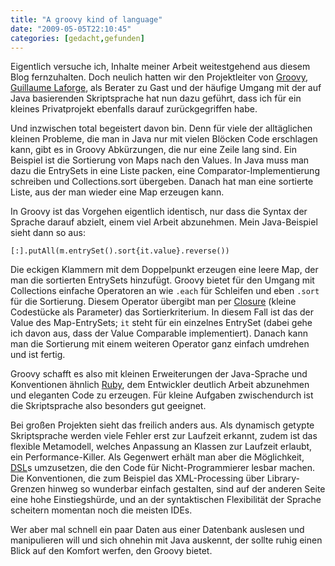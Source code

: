 ```yaml
---
title: "A groovy kind of language"
date: "2009-05-05T22:10:45"
categories: [gedacht,gefunden]
---
```


Eigentlich versuche ich, Inhalte meiner Arbeit weitestgehend aus diesem Blog fernzuhalten. Doch neulich hatten wir den Projektleiter von [Groovy](http://groovy.codehaus.org/), [Guillaume Laforge](http://glaforge.free.fr/weblog/), als Berater zu Gast und der häufige Umgang mit der auf Java basierenden Skriptsprache hat nun dazu geführt, dass ich für ein kleines Privatprojekt ebenfalls darauf zurückgegriffen habe.

Und inzwischen total begeistert davon bin. Denn für viele der alltäglichen kleinen Probleme, die man in Java nur mit vielen Blöcken Code erschlagen kann, gibt es in Groovy Abkürzungen, die nur eine Zeile lang sind. Ein Beispiel ist die Sortierung von Maps nach den Values. In Java muss man dazu die EntrySets in eine Liste packen, eine Comparator-Implementierung schreiben und Collections.sort übergeben. Danach hat man eine sortierte Liste, aus der man wieder eine Map erzeugen kann.

In Groovy ist das Vorgehen eigentlich identisch, nur dass die Syntax der Sprache darauf abzielt, einem viel Arbeit abzunehmen. Mein Java-Beispiel sieht dann so aus:

`[:].putAll(m.entrySet().sort{it.value}.reverse())`

Die eckigen Klammern mit dem Doppelpunkt erzeugen eine leere Map, der man die sortierten EntrySets hinzufügt. Groovy bietet für den Umgang mit Collections einfache Operatoren an wie `.each` für Schleifen und eben `.sort` für die Sortierung. Diesem Operator übergibt man per [Closure](http://groovy.codehaus.org/Closures) (kleine Codestücke als Parameter) das Sortierkriterium. In diesem Fall ist das der Value des Map-EntrySets; `it` steht für ein einzelnes EntrySet (dabei gehe ich davon aus, dass der Value Comparable implementiert). Danach kann man die Sortierung mit einem weiteren Operator ganz einfach umdrehen und ist fertig.

Groovy schafft es also mit kleinen Erweiterungen der Java-Sprache und Konventionen ähnlich [Ruby](/2008/02/13/programmieren-wie-auf-schienen/), dem Entwickler deutlich Arbeit abzunehmen und eleganten Code zu erzeugen. Für kleine Aufgaben zwischendurch ist die Skriptsprache also besonders gut geeignet.

Bei großen Projekten sieht das freilich anders aus. Als dynamisch getypte Skriptsprache werden viele Fehler erst zur Laufzeit erkannt, zudem ist das flexible Metamodell, welches Anpassung an Klassen zur Laufzeit erlaubt, ein Performance-Killer. Als Gegenwert erhält man aber die Möglichkeit, [DSL](http://de.wikipedia.org/wiki/Domänenspezifische_Sprache)s umzusetzen, die den Code für Nicht-Programmierer lesbar machen. Die Konventionen, die zum Beispiel das XML-Processing über Library-Grenzen hinweg so wunderbar einfach gestalten, sind auf der anderen Seite eine hohe Einstiegshürde, und an der syntaktischen Flexibilität der Sprache scheitern momentan noch die meisten IDEs.

Wer aber mal schnell ein paar Daten aus einer Datenbank auslesen und manipulieren will und sich ohnehin mit Java auskennt, der sollte ruhig einen Blick auf den Komfort werfen, den Groovy bietet.
